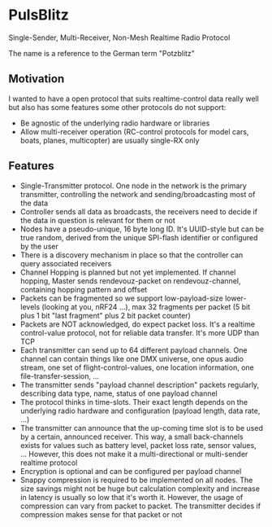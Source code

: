 # PulsBlitz
Single-Sender, Multi-Receiver, Non-Mesh Realtime Radio Protocol

The name is a reference to the German term "Potzblitz"

## Motivation
I wanted to have a open protocol that suits realtime-control data really well but also has some features some other protocols do not support:
* Be agnostic of the underlying radio hardware or libraries
* Allow multi-receiver operation (RC-control protocols for model cars, boats, planes, multicopter) are usually single-RX only

## Features
* Single-Transmitter protocol. One node in the network is the primary transmitter, controlling the network and sending/broadcasting most of the data
* Controller sends all data as broadcasts, the receivers need to decide if the data in question is relevant for them or not
* Nodes have a pseudo-unique, 16 byte long ID. It's UUID-style but can be true random, derived from the unique SPI-flash identifier or configured by the user
* There is a discovery mechanism in place so that the controller can query associated receivers
* Channel Hopping is planned but not yet implemented. If channel hopping, Master sends rendevouz-packet on rendevouz-channel, containing hopping pattern and offset
* Packets can be fragmented so we support low-payload-size lower-levels (looking at you, nRF24 ...), max 32 fragments per packet (5 bit plus 1 bit "last fragment" plus 2 bit packet counter)
* Packets are NOT acknowledged, do expect packet loss. It's a realtime control-value protocol, not for reliable data transfer. It's more UDP than TCP
* Each transmitter can send up to 64 different payload channels. One channel can contain things like one DMX universe, one opus audio stream, one set of flight-control-values, one location information, one file-transfer-session, ...
* The transmitter sends "payload channel description" packets regularly, describing data type, name, status of one payload channel
* The protocol thinks in time-slots. Their exact length depends on the underlying radio hardware and configuration (payload length, data rate, ...)
* The transmitter can announce that the up-coming time slot is to be used by a certain, announced receiver. This way, a small back-channels exists for values such as battery level, packet loss rate, sensor values, ... However, this does not make it a multi-directional or multi-sender realtime protocol
* Encryption is optional and can be configured per payload channel
* Snappy compression is required to be implemented on all nodes. The size savings might not be huge but calculation complexity and increase in latency is usually so low that it's worth it. However, the usage of compression can vary from packet to packet. The transmitter decides if compression makes sense for that packet or not
